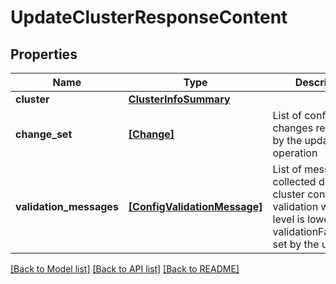 # UpdateClusterResponseContent


## Properties
Name | Type | Description | Notes
------------ | ------------- | ------------- | -------------
**cluster** | [**ClusterInfoSummary**](ClusterInfoSummary.md) |  | 
**change_set** | [**[Change]**](Change.md) | List of configuration changes requested by the update operation | 
**validation_messages** | [**[ConfigValidationMessage]**](ConfigValidationMessage.md) | List of messages collected during cluster config validation whose level is lower than the validationFailureLevel set by the user | [optional] 

[[Back to Model list]](../README.md#documentation-for-models) [[Back to API list]](../README.md#documentation-for-api-endpoints) [[Back to README]](../README.md)


